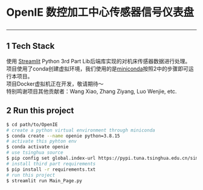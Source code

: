 # OpenIE 数控加工中心传感器信号仪表盘<hr>
## 1 Tech Stack
使用 [Streamlit](https://streamlit.io/) Python 3rd Part Lib后端库实现的对机床传感器数据进行处理。<br>
项目使用了conda创建虚拟环境，我们使用的是[miniconda](https://docs.conda.io/en/latest/miniconda.html)按照2中的步骤即可运行本项目。<br>
项目Docker虚拟机正在开发，敬请期待～<br>
特别鸣谢项目其他贡献者：Wang Xiao, Zhang Ziyang, Luo Wenjie, etc.
## 2 Run this project
```bash
$ cd path/to/OpenIE
# create a python virtual environment through miniconda
$ conda create --name openie python=3.8.15
# activate this pyhton env
$ conda activate openie
# use tsinghua source
$ pip config set global.index-url https://pypi.tuna.tsinghua.edu.cn/simple
# install third part requirements
$ pip install -r requirements.txt
# run this project
$ streamlit run Main_Page.py
```
